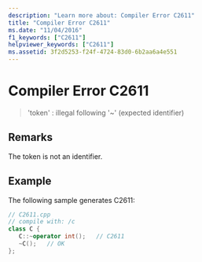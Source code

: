 ```yaml
---
description: "Learn more about: Compiler Error C2611"
title: "Compiler Error C2611"
ms.date: "11/04/2016"
f1_keywords: ["C2611"]
helpviewer_keywords: ["C2611"]
ms.assetid: 3f2d5253-f24f-4724-83d0-6b2aa6a4e551
---
```

# Compiler Error C2611

> 'token' : illegal following '~' (expected identifier)

## Remarks

The token is not an identifier.

## Example

The following sample generates C2611:

```cpp
// C2611.cpp
// compile with: /c
class C {
   C::~operator int();   // C2611
   ~C();   // OK
};
```
